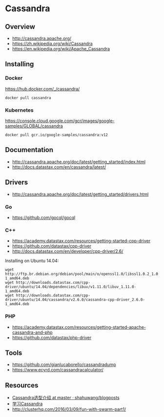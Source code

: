 # Cassandra


## Overview

- http://cassandra.apache.org/
- https://zh.wikipedia.org/wiki/Cassandra
- https://en.wikipedia.org/wiki/Apache_Cassandra


## Installing

### Docker

https://hub.docker.com/_/cassandra/

    docker pull cassandra

### Kubernetes

https://console.cloud.google.com/gcr/images/google-samples/GLOBAL/cassandra

    docker pull gcr.io/google-samples/cassandra:v12


## Documentation

- http://cassandra.apache.org/doc/latest/getting_started/index.html
- http://docs.datastax.com/en/cassandra/latest/


## Drivers

- http://cassandra.apache.org/doc/latest/getting_started/drivers.html

### Go

- https://github.com/gocql/gocql

### C++

- https://academy.datastax.com/resources/getting-started-cpp-driver
- https://github.com/datastax/cpp-driver
- http://docs.datastax.com/en/developer/cpp-driver/2.6/

Installing on Ubuntu 14.04:

    wget http://ftp.br.debian.org/debian/pool/main/o/openssl1.0/libssl1.0.2_1.0.2k-1_amd64.deb
    wget http://downloads.datastax.com/cpp-driver/ubuntu/14.04/dependencies/libuv/v1.11.0/libuv_1.11.0-1_amd64.deb
    wget http://downloads.datastax.com/cpp-driver/ubuntu/14.04/cassandra/v2.6.0/cassandra-cpp-driver_2.6.0-1_amd64.deb

### PHP

- https://academy.datastax.com/resources/getting-started-apache-cassandra-and-php
- https://github.com/datastax/php-driver


## Tools

- https://github.com/gianlucaborello/cassandradump
- https://www.ecyrd.com/cassandracalculator/


## Resources

- [Cassandra选型介绍 at master · shahuwang/blogposts](https://github.com/shahuwang/blogposts/blob/master/Cassandra%E9%80%89%E5%9E%8B%E4%BB%8B%E7%BB%8D.md)
- [学习Cassandra](http://teddymaef.github.io/learncassandra/cn/)
- http://clusterhq.com/2016/03/09/fun-with-swarm-part1/
